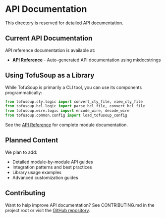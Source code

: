 # API Documentation

This directory is reserved for detailed API documentation.

## Current API Documentation

API reference documentation is available at:

- **[API Reference](../reference/api/index.md)** - Auto-generated API documentation using mkdocstrings

## Using TofuSoup as a Library

While TofuSoup is primarily a CLI tool, you can use its components programmatically:

```python
from tofusoup.cty.logic import convert_cty_file, view_cty_file
from tofusoup.hcl.logic import parse_hcl_file, convert_hcl_file
from tofusoup.wire.logic import encode_wire, decode_wire
from tofusoup.common.config import load_tofusoup_config
```

See the [API Reference](../reference/api/index.md) for complete module documentation.

## Planned Content

We plan to add:
- Detailed module-by-module API guides
- Integration patterns and best practices
- Library usage examples
- Advanced customization guides

## Contributing

Want to help improve API documentation? See CONTRIBUTING.md in the project root or visit the [GitHub repository](https://github.com/provide-io/tofusoup).
